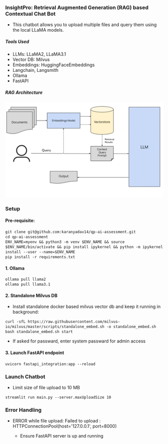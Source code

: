 ### InsightPro: Retrieval Augmented Generation (RAG) based Contextual Chat Bot  

-  This chatbot allows you to upload multiple files and query them using the local LLaMA models.
  

##### Tools Used

- LLMs: LLaMA2, LLaMA3.1
- Vector DB: Milvus
- Embeddings: HuggingFaceEmbeddings
- Langchain, Langsmith
- Ollama
- FastAPI


##### RAG Architecture
![alt text](images/rag_architecture.png)


### Setup

#### Pre-requisite:
```
git clone git@github.com:karanyadav14/qp-ai-assessment.git
cd qp-ai-assessment
ENV_NAME=myenv && python3 -m venv $ENV_NAME && source $ENV_NAME/bin/activate && pip install ipykernel && python -m ipykernel install --user --name=$ENV_NAME
pip install -r requirements.txt
```

#### 1. Ollama
```
ollama pull llama2
ollama pull llama3.1
```

#### 2. Standalone Milvus DB
- Install standalone docker based milvus vector db and keep it running in background: 
```
curl -sfL https://raw.githubusercontent.com/milvus-io/milvus/master/scripts/standalone_embed.sh -o standalone_embed.sh
bash standalone_embed.sh start
```

- If asked for passward, enter system passward for admin access


#### 3. Launch FastAPI endpoint
```
uvicorn fastapi_integration:app --reload
```



### Launch Chatbot

- Limit size of file upload to 10 MB
```
streamlit run main.py --server.maxUploadSize 10
```



### Error Handling
- ERROR while file upload: Failed to upload <file>: HTTPConnectionPool(host='127.0.0.1', port=8000)
  - Ensure FastAPI server is up and running

